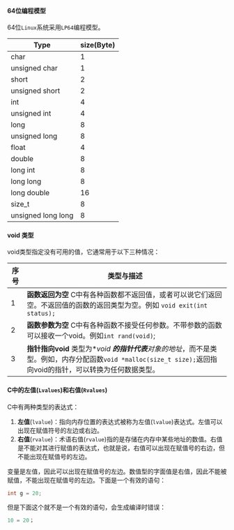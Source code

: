 #### 64位编程模型

64位`Linux`系统采用`LP64`编程模型。

| Type               | size(Byte) |
| ------------------ | ---------- |
| char               | 1          |
| unsigned char      | 1          |
| short              | 2          |
| unsigned short     | 2          |
| int                | 4          |
| unsigned int       | 4          |
| long               | 8          |
| unsigned long      | 8          |
| float              | 4          |
| double             | 8          |
| long int           | 8          |
| long long          | 8          |
| long double        | 16         |
| size_t             | 8          |
| unsigned long long | 8          |



#### void 类型

void类型指定没有可用的值，它通常用于以下三种情况：

| 序号 | 类型与描述                                                   |
| ---- | ------------------------------------------------------------ |
| 1    | **函数返回为空**                                                                                                          C中有各种函数都不返回值，或者可以说它们返回空。不返回值的函数的返回类型为空。例如 `void exit(int status);` |
| 2    | **函数参数为空**                                                                                                                    C中有各种函数不接受任何参数。不带参数的函数可以接收一个void。例如`int rand(void)`; |
| 3    | **指针指向void**                                                                                                                              类型为**void ***的指针代表**对象的地址**，而不是类型。例如，内存分配函数`void *malloc(size_t size);`返回指向void的指针，可以转换为任何数据类型。 |



#### C中的左值(`Lvalues`)和右值(`Rvalues`)

C中有两种类型的表达式：

1. **左值**(`lvalue`)：指向内存位置的表达式被称为左值(`lvalue`)表达式。左值可以出现在赋值符号的左边或右边。
2. **右值**(`rvalue`)：术语右值(`rvalue`)指的是存储在内存中某些地址的数值。右值是不能对其进行赋值的表达式，也就是说，右值可以出现在赋值号的右边，但不能出现在赋值号的左边。

变量是左值，因此可以出现在赋值号的左边。数值型的字面值是右值，因此不能被赋值，不能出现在赋值号的左边。下面是一个有效的语句：

```c
int g = 20;
```

但是下面这个就不是一个有效的语句，会生成编译时错误：

```c
10 = 20；
```

